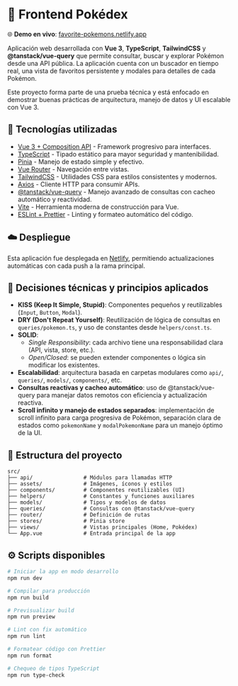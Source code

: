 # 🧪 Frontend Pokédex

🌐 **Demo en vivo**: [favorite-pokemons.netlify.app](https://favorite-pokemons.netlify.app/)

Aplicación web desarrollada con **Vue 3**, **TypeScript**, **TailwindCSS** y **@tanstack/vue-query** que permite consultar, buscar y explorar Pokémon desde una API pública. La aplicación cuenta con un buscador en tiempo real, una vista de favoritos persistente y modales para detalles de cada Pokémon.

Este proyecto forma parte de una prueba técnica y está enfocado en demostrar buenas prácticas de arquitectura, manejo de datos y UI escalable con Vue 3.

## 🚀 Tecnologías utilizadas

- [Vue 3 + Composition API](https://vuejs.org/) - Framework progresivo para interfaces.
- [TypeScript](https://www.typescriptlang.org/) - Tipado estático para mayor seguridad y mantenibilidad.
- [Pinia](https://pinia.vuejs.org/) - Manejo de estado simple y efectivo.
- [Vue Router](https://router.vuejs.org/) - Navegación entre vistas.
- [TailwindCSS](https://tailwindcss.com/) - Utilidades CSS para estilos consistentes y modernos.
- [Axios](https://axios-http.com/) - Cliente HTTP para consumir APIs.
- [@tanstack/vue-query](https://tanstack.com/query/latest/docs/framework/vue/overview) - Manejo avanzado de consultas con cacheo automático y reactividad.
- [Vite](https://vitejs.dev/) - Herramienta moderna de construcción para Vue.
- [ESLint + Prettier](https://eslint.org/) - Linting y formateo automático del código.

## ☁️ Despliegue

Esta aplicación fue desplegada en [Netlify](https://www.netlify.com/), permitiendo actualizaciones automáticas con cada push a la rama principal.

## 🧠 Decisiones técnicas y principios aplicados

- **KISS (Keep It Simple, Stupid)**: Componentes pequeños y reutilizables (`Input`, `Button`, `Modal`).
- **DRY (Don't Repeat Yourself)**: Reutilización de lógica de consultas en `queries/pokemon.ts`, y uso de constantes desde `helpers/const.ts`.
- **SOLID**:
  - _Single Responsibility_: cada archivo tiene una responsabilidad clara (API, vista, store, etc.).
  - _Open/Closed_: se pueden extender componentes o lógica sin modificar los existentes.
- **Escalabilidad**: arquitectura basada en carpetas modulares como `api/`, `queries/`, `models/`, `components/`, etc.
- **Consultas reactivas y cacheo automático**: uso de @tanstack/vue-query para manejar datos remotos con eficiencia y actualización reactiva.
- **Scroll infinito y manejo de estados separados**: implementación de scroll infinito para carga progresiva de Pokémon, separación clara de estados como `pokemonName` y `modalPokemonName` para un manejo óptimo de la UI.

## 📁 Estructura del proyecto

```
src/
├── api/                # Módulos para llamadas HTTP
├── assets/             # Imágenes, íconos y estilos
├── components/         # Componentes reutilizables (UI)
├── helpers/            # Constantes y funciones auxiliares
├── models/             # Tipos y modelos de datos
├── queries/            # Consultas con @tanstack/vue-query
├── router/             # Definición de rutas
├── stores/             # Pinia store
├── views/              # Vistas principales (Home, Pokédex)
└── App.vue             # Entrada principal de la app
```

## ⚙️ Scripts disponibles

```bash
# Iniciar la app en modo desarrollo
npm run dev

# Compilar para producción
npm run build

# Previsualizar build
npm run preview

# Lint con fix automático
npm run lint

# Formatear código con Prettier
npm run format

# Chequeo de tipos TypeScript
npm run type-check
```
